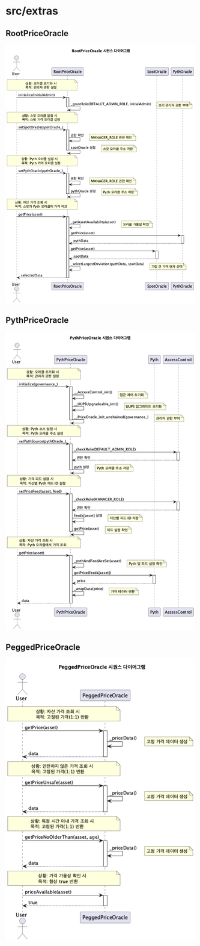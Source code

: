 # src/extras

## RootPriceOracle
![RootPriceOracle Sequence Diagram](diag-images/extras/RootPriceOracle_Sequence.png)

## PythPriceOracle
![PythPriceOracle Sequence Diagram](diag-images/extras/PythPriceOracle_Sequence.png)

## PeggedPriceOracle
![PeggedPriceOracle Sequence Diagram](diag-images/extras/PeggedPriceOracle_Sequence.png) 

